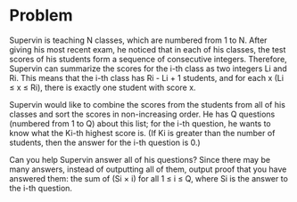 # Problem

Supervin is teaching N classes, which are numbered from 1 to N. After giving his most recent exam, he noticed that in each of his classes, the test scores of his students form a sequence of consecutive integers. Therefore, Supervin can summarize the scores for the i-th class as two integers Li and Ri. This means that the i-th class has Ri - Li + 1 students, and for each x (Li ≤ x ≤ Ri), there is exactly one student with score x.

Supervin would like to combine the scores from the students from all of his classes and sort the scores in non-increasing order. He has Q questions (numbered from 1 to Q) about this list; for the i-th question, he wants to know what the Ki-th highest score is. (If Ki is greater than the number of students, then the answer for the i-th question is 0.)

Can you help Supervin answer all of his questions? Since there may be many answers, instead of outputting all of them, output proof that you have answered them: the sum of (Si × i) for all 1 ≤ i ≤ Q, where Si is the answer to the i-th question.
